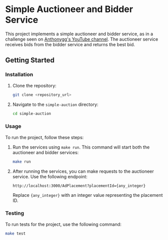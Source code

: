 # Simple Auctioneer and Bidder Service

This project implements a simple auctioneer and bidder service, as in a challenge seen on [Anthonygg's YouTube channel](https://youtu.be/PCgnBCE-N8I?si=6uPAhIk1WdDo0DJw ). The auctioneer service receives bids from the bidder service and returns the best bid.
 

## Getting Started

### Installation

1. Clone the repository:
    ```bash
    git clone <repository_url>
    ```

2. Navigate to the `simple-auction` directory:
    ```bash
    cd simple-auction
    ```

### Usage

To run the project, follow these steps:

1. Run the services using `make run`. This command will start both the auctioneer and bidder services:
    ```bash
    make run
    ```

2. After running the services, you can make requests to the auctioneer service. Use the following endpoint:
    ```
    http://localhost:3000/AdPlacement?placementId={any_integer}
    
    ```
    Replace `{any_integer}` with an integer value representing the placement ID.

### Testing

To run tests for the project, use the following command:
```bash
make test
